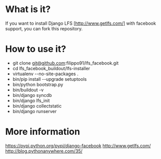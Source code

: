 What is it?
===========

If you want to install Django LFS [http://www.getlfs.com/] with facebook support, you can fork this repository.

How to use it?
==============

* git clone git@github.com:filippo91/lfs_facebook.git
* cd lfs_facebook_buildout/lfs-installer 
* virtualenv --no-site-packages . 
* bin/pip install --upgrade setuptools
* bin/python bootstrap.py
* bin/buildout -v
* bin/django syncdb
* bin/django lfs_init
* bin/django collectstatic
* bin/django runserver

More information
==============

https://pypi.python.org/pypi/django-facebook
http://www.getlfs.com/
http://blog.pythonanywhere.com/35/
